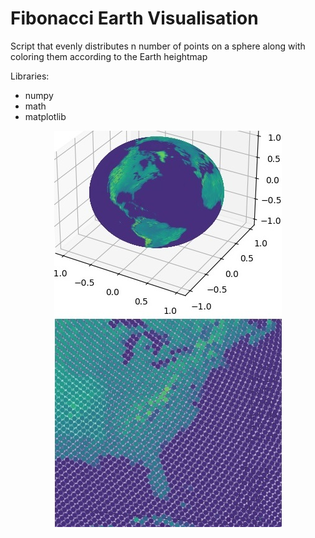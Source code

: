 # Fibonacci Earth Visualisation
Script that evenly distributes n number of points on a sphere along with coloring them according to the Earth heightmap

Libraries:
 - numpy
 - math
 - matplotlib


<p align="center">
  <img src="https://github.com/JacekPyra/FibonacciEarthVisualisation/blob/master/preview.jpg">
</p>
